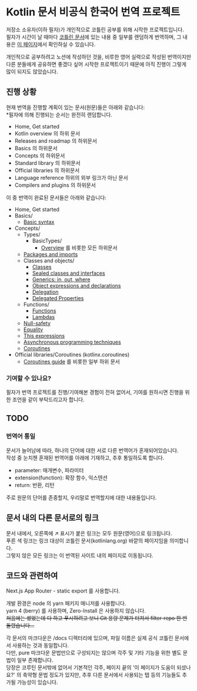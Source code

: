 # Kotlin 문서 비공식 한국어 번역 프로젝트
저장소 소유자(이하 필자)가 개인적으로 코틀린 공부를 위해 시작한 프로젝트입니다.  
필자가 시간이 날 때마다 [코틀린 문서](https://kotlinlang.org/docs/home.html)에 있는 내용 중 일부를 랜덤하게 번역하며, 그 내용은 [이 페이지](https://kotlin-docs-kr.hoonkun.kiwi)에서 확인하실 수 있습니다.

개인적으로 공부하려고 노션에 작성하던 것을, 비루한 영어 실력으로 작성된 번역이지만 다른 분들에게 공유하면 좋겠다 싶어 시작한 프로젝트이기 때문에 아직 진행이 그렇게 많이 되지도 않았습니다.

## 진행 상황
현재 번역을 진행할 계획이 있는 문서(원문)들은 아래와 같습니다:  
*필자에 의해 진행되는 순서는 완전히 랜덤합니다.

- Home, Get started
- Kotlin overview 의 하위 문서
- Releases and roadmap 의 하위문서
- Basics 의 하위문서
- Concepts 의 하위문서
- Standard library 의 하위문서
- Official libraries 의 하위문서
- Language reference 하위의 외부 링크가 아닌 문서
- Compilers and plugins 의 하위문서

이 중 번역이 완료된 문서들은 아래와 같습니다:

- Home, Get started
- Basics/
  - [Basic syntax](/docs/basic-syntax.md)
- Concepts/
  - Types/
    - BasicTypes/
      - [Overview](/docs/basic-types.md) 를 비롯한 모든 하위문서
  - [Packages and imports](/docs/packages.md)
  - Classes and objects/
    - [Classes](/docs/classes.md)
    - [Sealed classes and interfaces](/docs/sealed-classes.md)
    - [Generics: in, out, where](/docs/generics.md)
    - [Object expressions and declarations](/docs/object-declarations.md)
    - [Delegation](/docs/delegation.md)
    - [Delegated Properties](/docs/delegated-properties.md)
  - Functions/
    - [Functions](/docs/functions.md)
    - [Lambdas](/docs/lambdas.md)
  - [Null-safety](/docs/null-safety.md)
  - [Equality](/docs/equality.md)
  - [This expressions](/docs/this-expressions.md)
  - [Asynchronous programming techniques](/docs/async-programming.md)
  - [Coroutines](/docs/coroutines-overview.md)
- Official libraries/Coroutines (kotlinx.coroutines)
  - [Coroutines guide](/docs/coroutines-guide.md) 를 비롯한 일부 하위 문서

### 기여할 수 있나요?
필자가 번역 프로젝트를 진행/기여해본 경험이 전혀 없어서, 기여를 원하시면 진행을 위한 조언을 같이 부탁드리고자 합니다.

## TODO
### 번역어 통일
문서가 늘어남에 따라, 하나의 단어에 대한 서로 다른 번역어가 혼재되어있습니다.  
작성 중 눈치챈 혼재된 번역어를 아래에 기재하고, 추후 통일하도록 합니다.  
- parameter: 매개변수, 파라미터
- extension(function): 확장 함수, 익스텐션
- return: 반환, 리턴   

주로 원문의 단어를 존중할지, 우리말로 번역할지에 대한 내용들입니다.

## 문서 내의 다른 문서로의 링크
문서 내에서, 오른쪽에 ↗ 표시가 붙은 링크는 모두 원문(영어)으로 링크됩니다.  
푸른 색 링크는 링크 대상이 코틀린 문서(kotlinlang.org) 바깥의 페이지임을 의미합니다.  
그렇지 않은 모든 링크는 이 번역된 사이트 내의 페이지로 이동됩니다.

## 코드와 관련하여

Next.js App Router - static export 를 사용합니다.  

개발 환경은 node 의 yarn 패키지 매니저를 사용합니다.  
yarn 4 (berry) 를 사용하며, Zero-Install 은 사용하지 않습니다.  
~~처음에는 썼었는데 다 하고 푸시하려고 보니 Git 용량 문제가 터져서 filter-repo 한 번 돌렸습니다...~~

각 문서의 마크다운은 /docs 디렉터리에 있으며, 파일 이름은 실제 공식 코틀린 문서에서 사용하는 것과 동일합니다.  
다만, pure 마크다운 문법만으로 구성되지는 않으며 각주 및 기타 기능을 위한 별도 문법이 일부 존재합니다.  
당장은 코루틴 문서밖에 없어서 기본적인 각주, 페이지 끝의 '이 페이지가 도움이 되셨나요?' 의 축약형 문법 정도가 있지만, 추후 다른 문서에서 사용되는 탭 등의 기능들도 추가될 가능성이 있습니다.  

